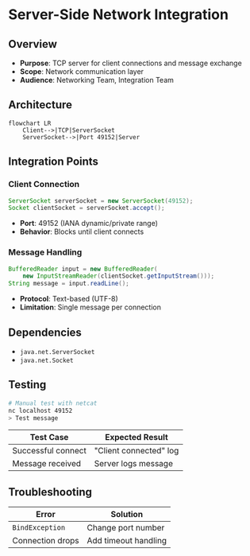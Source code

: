 # Server-Side Network Integration

## Overview
- **Purpose**: TCP server for client connections and message exchange  
- **Scope**: Network communication layer  
- **Audience**: Networking Team, Integration Team  

## Architecture
```mermaid
flowchart LR
    Client-->|TCP|ServerSocket
    ServerSocket-->|Port 49152|Server
```

## Integration Points

### Client Connection
```java
ServerSocket serverSocket = new ServerSocket(49152);
Socket clientSocket = serverSocket.accept();
```
- **Port**: 49152 (IANA dynamic/private range)
- **Behavior**: Blocks until client connects

### Message Handling
```java
BufferedReader input = new BufferedReader(
    new InputStreamReader(clientSocket.getInputStream()));
String message = input.readLine();
```
- **Protocol**: Text-based (UTF-8)
- **Limitation**: Single message per connection

## Dependencies
- `java.net.ServerSocket`
- `java.net.Socket`

## Testing
```bash
# Manual test with netcat
nc localhost 49152
> Test message
```

| Test Case          | Expected Result          |
|--------------------|--------------------------|
| Successful connect | "Client connected" log   |
| Message received   | Server logs message      |

## Troubleshooting
| Error               | Solution                 |
|---------------------|--------------------------|
| `BindException`     | Change port number       |
| Connection drops    | Add timeout handling     |

```